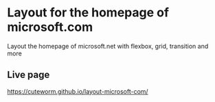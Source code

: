 # Layout for the homepage of microsoft.com
Layout the homepage of microsoft.net with flexbox, grid, transition and more

## Live page
https://cuteworm.github.io/layout-microsoft-com/
